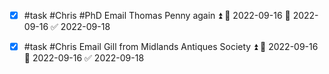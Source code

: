 - [x] #task #Chris #PhD Email Thomas Penny again ⏫ 🛫 2022-09-16 📅 2022-09-16 ✅ 2022-09-18
- [x] #task #Chris Email Gill from Midlands Antiques Society ⏫ 🛫 2022-09-16 📅 2022-09-16 ✅ 2022-09-18

